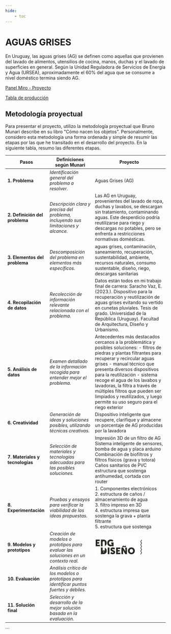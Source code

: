 ```yaml
---
hide:
    - toc
---
```


# AGUAS GRISES

En Uruguay, las aguas grises (AG) se definen como aquellas que provienen
del lavado de alimentos, utensilios de cocina, manos, duchas y el lavado de
superficies en general. Según la Unidad Reguladora de Servicios de Energía
y Agua (URSEA), aproximadamente el 60% del agua que se consume a nivel
doméstico termina siendo AG.

[Panel Miro - Proyecto](https://miro.com/app/board/uXjVKAVYfr8=/)

[Tabla de producción](https://miro.com/app/board/uXjVKlm1tIk=/)

## Metodología proyectual

Para presentar el proyecto, utilizo la metodología proyectual que Bruno Munari describe en su libro "Cómo nacen los objetos". Personalmente, considero esta metodología una forma ordenada y simple de resumir las etapas por las que he transitado en el desarrollo del proyecto. En la siguiente tabla, resumo las diferentes etapas.

<table>
  <thead>
    <tr>
      <th><strong>Pasos</strong></th>
      <th><strong>Definiciones según Munari</strong></th>
      <th><strong>Proyecto</strong></th>
    </tr>
  </thead>
  <tbody>
    <tr>
      <td><strong>1. Problema</strong></td>
      <td><em>Identificación general del problema a resolver.</em></td>
      <td>Aguas Grises (AG)</td>
    </tr>
    <tr>
      <td><strong>2. Definición del problema</strong></td>
      <td><em>Descripción clara y precisa del problema, incluyendo sus limitaciones y alcance.</em></td>
      <td>Las AG en Uruguay, provenientes del lavado de ropa, duchas y lavabos, se descargan sin tratamiento, contaminando aguas. Este desperdicio podría reutilizarse para riego y descargas no potables, pero se enfrenta a restricciones normativas domésticas.</td>
    </tr>
    <tr>
      <td><strong>3. Elementos del problema</strong></td>
      <td><em>Descomposición del problema en elementos más específicos.</em></td>
      <td> aguas grises, contaminación, saneamiento, recuperación, sustentabilidad, ambiente, recursos naturales, consumo sustentable, diseño, riego, descargas sanitarias</td>
    </tr>
    <tr>
      <td><strong>4. Recopilación de datos</strong></td>
      <td><em>Recolección de información relevante relacionada con el problema.</em></td>
      <td> Datos están todos en mi trabajo final de carrera:
Saracho Vaz, E. (2023.). Dispositivo para la recuperación y reutilización de aguas grises evitando su vertido en cunetas pluviales. Tesis de grado. Universidad de la República (Uruguay). Facultad de Arquitectura, Diseño y Urbanismo.</td>
    </tr>
    <tr>
      <td><strong>5. Análisis de datos</strong></td>
      <td><em>Examen detallado de la información recogida para entender mejor el problema.</em></td>
      <td> Antecedentes más destacados cercanos a la problemática y posibles soluciones:
- filtros de piedras y plantas filtrantes para recuperar y recircular aguas grises
- manual técnico que presenta diversos dispositivos para la reutilización
- sistema recoge el agua de los lavabos y lavadoras, la filtra a través de múltiples filtros que pueden ser limpiados y reutilizados, y luego permite su uso seguro para el riego exterior</td>
    </tr>
    <tr>
      <td><strong>6. Creatividad</strong></td>
      <td><em>Generación de ideas y soluciones posibles, utilizando técnicas creativas.</em></td>
      <td> Dispositivo inteligente que recupere, clarifique y almacene un porcentaje de AG producidas por la lavadora</td>
    </tr>
    <tr>
      <td><strong>7. Materiales y tecnologías</strong></td>
      <td><em>Selección de materiales y tecnologías adecuadas para las posibles soluciones.</em></td>
      <td>Impresión 3D de un filtro de AG 
Sistema inteligente de sensores, bomba de agua y placa arduino
Combinación de biofiltros y filtros físicos (grava y totora)
Caños sanitarios de PVC
estructura que sostenga antihumedad, cortada con router
</td>
    </tr>
    <tr>
      <td><strong>8. Experimentación</strong></td>
      <td><em>Pruebas y ensayos para verificar la viabilidad de las ideas propuestas.</em></td>
      <td>1. Componentes electrónicos <br>
2. estructura de caños / almacenamiento de agua<br>
3. filtro impreso en 3D<br>
4. estructura impresa que sostenga la grava + planta filtrante<br>
5. estructura que sostenga</td>
    </tr>
    <tr>
      <td><strong>9. Modelos y prototipos</strong></td>
      <td><em>Creación de modelos o prototipos para evaluar las soluciones en un contexto real.</em></td>
      <td><img src="https://github.com/EDG-Saracho/Edgardo_Saracho/blob/main/docs/images/logo_edg.png?raw=true"></img></td>
    </tr>
    <tr>
      <td><strong>10. Evaluación</strong></td>
      <td><em>Análisis crítico de los modelos o prototipos para identificar puntos fuertes y débiles.</em></td>
      <td></td>
    </tr>
    <tr>
      <td><strong>11. Solución final</strong></td>
      <td><em>Selección y desarrollo de la mejor solución basada en la evaluación.</em></td>
      <td></td>
    </tr>
  </tbody>
</table>
```